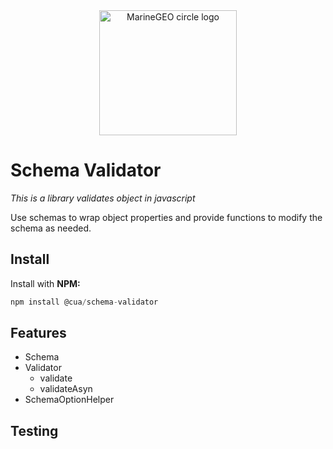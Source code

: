 <div style="text-align: center">
<img src="https://i.ibb.co/v4gm7tc/schema-validator-log.png" alt="MarineGEO circle logo" style="height: 200px; width:220px;"/>
</div>

# Schema Validator

*This is a library validates object in javascript*

Use schemas to wrap object properties and provide functions to modify the schema as needed.

## Install
Install with **NPM:**

```js
npm install @cua/schema-validator
```

## Features
- Schema
- Validator
  - validate
  - validateAsyn
- SchemaOptionHelper

## Testing


